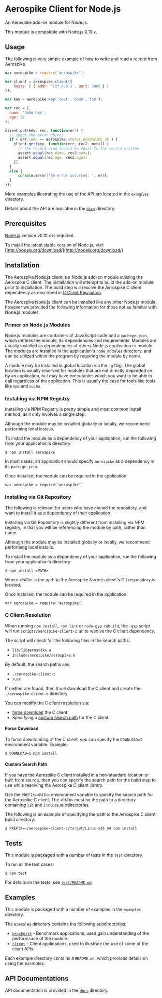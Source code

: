 # Aerospike Client for Node.js

An Aerospike add-on module for Node.js.

This module is compatible with Node.js 0.10.x. 

## Usage

The following is very simple example of how to write and read a record from Aerospike. 

```js
var aerospike = require('aerospike');

var client = aerospike.client({
    hosts: [ { addr: '127.0.0.1', port: 3000 } ]
});

var key = aerospike.key('test','demo','foo');

var rec = {
  name: 'John Doe',
  age: 32
};

client.put(key, rec, function(err) {
  // check the error object
  if ( err.code == aerospike.status.AEROSPIKE_OK ) {
    client.get(key, function(err, rec2, meta2) {
      // The record read should be equal to the record written
      assert.equal(rec.name, rec2.name);
      assert.equal(rec.age, rec2.age);
    });
  }
  else {
      console.error('An error occurred: ', err);
  }
});
```

More examples illustrating the use of the API are located in the 
[`examples`](examples/README.md) directory. 

Details about the API are available in the [`docs`](docs/README.md) directory.


## Prerequisites

[Node.js](http://nodejs.org) version v0.10.x is required. 

To install the latest stable version of Node.js, visit 
[http://nodejs.org/download/](http://nodejs.org/download/)

## Installation

The Aerospike Node.js client is a Node.js add-on module utilizing the Aerospike 
C client. The installation will attempt to build the add-on module prior to 
installation. The build step will resolve the Aerospike C client dependency as 
described in [C Client Resolution](#c-client-resolution).

The Aerospike Node.js client can be installed like any other Node.js module, however
we provided the following information for those not so familiar with Node.js modules. 

### Primer on Node.js Modules

Node.js modules are containers of JavaScript code and a `package.json`, which defines
the module, its dependencies and requirements. Modules are usually installed as 
dependencies of others Node.js application or module. The modules are installed in 
the application's `node_modules` directory, and can be utilized within the program 
by requiring the module by name. 

A module may be installed in global location via the `-g` flag. The global location
is usually reserved for modules that are not directly depended on by an application,
but may have executables which you want to be able to call regardless of the 
application. This is usually the case for tools like tools like `npm` and `mocha`.

### Installing via NPM Registry

Installing via NPM Registry is pretty simple and most common install method, as 
it only involves a single step.

Although the module may be installed globally or locally, we recommend performing 
local installs.

To install the module as a dependency of your application, run the following 
from your application's directory:

	$ npm install aerospike

In most cases, an application should specify `aerospike` as a dependency in 
its `package.json`.

Once installed, the module can be required in the application:

	var aerospike = require('aerospike')

### Installing via Git Repository

The following is relevant for users who have cloned the repository, and want 
to install it as a dependency of their application.

Installing via Git Repository is slightly different from installing via NPM 
registry, in that you will be referencing the module by path, rather than name.

Although the module may be installed globally or locally, we recommend performing 
local installs.

To install the module as a dependency of your application, run the following 
from your application's directory:

	$ npm install <PATH>

Where `<PATH>` is the path to the Aerospike Node.js client's Git respository is 
located. 

Once installed, the module can be required in the application:

	var aerospike = require('aerospike')


<a name="c-client-resolution"></a>
### C Client Resolution

When running `npm install`, `npm link` or `node-gyp rebuild`, the `.gyp`
script will run `scripts/aerospike-client-c.sh` to resolve the C client 
dependency.

The script will check for the following files in the search paths:

- `lib/libaerospike.a`
- `include/aerospike/aerospike.h`

By default, the search paths are:

- `./aerospike-client-c`
- `/usr`

If neither are found, then it will download the C client and create the 
`./aerospike-client-c` directory.

You can modify the C client resolution via:

- [force download](#force-download) the C client
- Specifying a [custom search path](#custome-search-path) for the C client.

<a name="force-download"></a>
#### Force Download

To force downloading of the C client, you can specify the `DOWNLOAD=1` 
environment variable. Example:

    $ DOWNLOAD=1 npm install

<a name="custom-search-path"></a>
#### Custom Search Path 

If you have the Aerospike C client installed in a non-standard location or 
built from source, then you can specify the search path for the build step to
use while resolving the Aerospike C client library.

Use the `PREFIX=<PATH>` environment variable to specify the search path for the
Aerospike C client. The `<PATH>` must be the path to a directory containing 
`lib` and `include` subdirectories. 

The following is an example of specifying the path to the Aerospike C client 
build directory:

    $ PREFIX=~/aerospike-client-c/target/Linux-x86_64 npm install

## Tests

This module is packaged with a number of tests in the `test` directory.

To run all the test cases:

	$ npm test

For details on the tests, see [`test/README.md`](test/README.md).


## Examples

This module is packaged with a number of examples in the `examples` directory.

The `examples` directory contains the following subdirectories:

- [`benchmark`](examples/benchmark/README.md) - Benchmark applications, used 
  gain understanding of the performance of the module.
- [`client`](examples/client/README.md) – Client applications, used to 
  illustrate the use of some of the client APIs.

Each example directory contains a `README.md`, which provides details on using the examples.


## API Documentations

API documentation is provided in the [`docs`](docs/README.md) directory.
